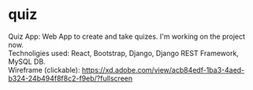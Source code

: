 # quiz  
Quiz App: Web App to create and take quizes. I'm working on the project now.  
Technoligies used: React, Bootstrap, Django, Django REST Framework, MySQL DB.  
Wireframe (clickable): https://xd.adobe.com/view/acb84edf-1ba3-4aed-b324-24b494f8f8c2-f9eb/?fullscreen  
